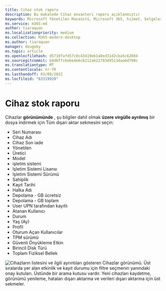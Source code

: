```yaml
---
title: Cihaz stok raporu
description: Bu makalede Cihaz envanteri raporu açıklanmıştır
keywords: Microsoft Yönetilen Masaüstü, Microsoft 365, hizmet, belgeler
ms.service: m365-md
author: tiaraquan
ms.localizationpriority: medium
ms.collection: M365-modern-desktop
ms.author: tiaraquan
manager: dougeby
ms.topic: article
ms.openlocfilehash: d5710fafd57c0c43419eb1a8ed31d2cba5c62084
ms.sourcegitcommit: bdd6ffc6ebe4e6cb212ab22793d9513dae6d798c
ms.translationtype: MT
ms.contentlocale: tr-TR
ms.lasthandoff: 03/08/2022
ms.locfileid: "63319928"
---
```

# <a name="device-inventory-report"></a>Cihaz stok raporu

Cihazlar **görünümünde** , şu bilgiler dahil olmak **üzere virgülle ayrılmış** bir dosya indirmek için Tüm dışarı aktar sekmesini seçin:

- Seri Numarası
- Cihaz Adı
- Cihaz Son iade
- Yönetilen
- Üretici
- Model
- işletim sistemi
- Işletim Sistemi Lisansı
- Işletim Sistemi Sürümü
- Sahiplik
- Kayıt Tarihi
- Halka Adı
- Depolama - GB ücretsiz
- Depolama - GB toplam
- User UPN tarafından kayıtlı
- Atanan Kullanıcı
- Durum
- Yaş (Ay)
- Profil
- Oturum Açan Kullanıcılar
- TPM sürümü
- Güvenli Önyükleme Etkin
- Birincil Disk Türü
- Toplam Fiziksel Bellek

![Cihazların listesini ve ilgili ayrıntıları gösteren Cihazlar görünümü. Üst sıralarda yer alan etkinlik ve kayıt durumu için filtre seçmenin yanındaki onay kutuları. Üstünde bir arama kutusu vardır. Yeni cihazları kaydetme, görünümü yenileme, hataları dışarı aktarma ve verileri dışarı aktarma için üst sekmeler.](../../media/mmd-devices-view.png)
